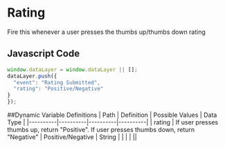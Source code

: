# Rating
Fire this whenever a user presses the thumbs up/thumbs down rating


## Javascript Code
```js
window.dataLayer = window.dataLayer || [];
dataLayer.push({
  "event": "Rating Submitted",
  "rating": "Positive/Negative"
}
});
```


##Dynamic Variable Definitions
| Path     | Definition | Possible Values | Data Type |
|----------|----------|----------|----------|
| rating | If user presses thumbs up, return "Positive". If user presses thumbs down, return "Negative" | Positive/Negative | String |
|  |  | ||

